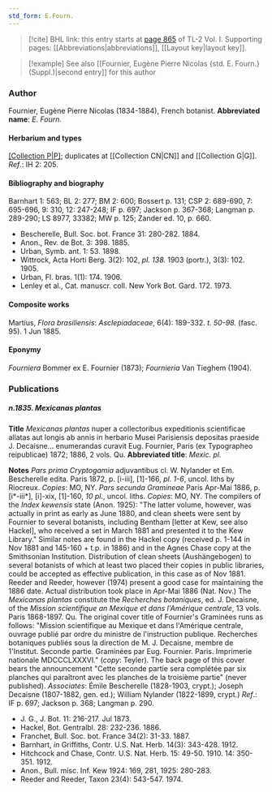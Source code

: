 ```yaml
---
std_form: E.Fourn.
---
```


> [!cite] BHL link: this entry starts at [page 865](https://www.biodiversitylibrary.org/page/33120996) of TL-2 Vol. I.
> Supporting pages: [[Abbreviations|abbreviations]], [[Layout key|layout key]].

> [!example] See also [[Fournier, Eugène Pierre Nicolas {std. E. Fourn.} (Suppl.)|second entry]] for this author

### Author

Fournier, Eugène Pierre Nicolas (1834-1884), French botanist. 
**Abbreviated name**: *E. Fourn.*

#### Herbarium and types

[[Collection P|P]](11.770); duplicates at [[Collection CN|CN]] and [[Collection G|G]].
*Ref*.: IH 2: 205.

#### Bibliography and biography

Barnhart 1: 563; BL 2: 277; BM 2: 600; Bossert p. 131; CSP 2: 689-690, 7: 695-696, 9: 310, 12: 247-248; IF p. 697; Jackson p. 367-368; Langman p. 289-290; LS 8977, 33382; MW p. 125; Zander ed. 10, p. 660.
- Bescherelle, Bull. Soc. bot. France 31: 280-282. 1884.
- Anon., Rev. de Bot. 3: 398. 1885.
- Urban, Symb. ant. 1: 53. 1898.
- Wittrock, Acta Horti Berg. 3(2): 102, *pl. 138.* 1903 (portr.), 3(3): 102. 1905.
- Urban, Fl. bras. 1(1): 174. 1906.
- Lenley et al., Cat. manuscr. coll. New York Bot. Gard. 172. 1973.

#### Composite works

Martius, *Flora brasiliensis*: *Asclepiadaceae*, 6(4): 189-332. *t. 50-98.* (fasc. 95). 1 Jun 1885.

#### Eponymy

*Fourniera* Bommer ex E. Fournier (1873); *Fournieria* Van Tieghem (1904).

### Publications

##### n.1835. Mexicanas plantas

**Title**
*Mexicanas plantas* nuper a collectoribus expeditionis scientificae allatas aut longis ab annis in herbario Musei Parisiensis depositas praeside J. Decaisne... enumerandas curavit Eug. Fournier, Paris (ex Typographeo reipublicae) 1872; 1886, 2 vols. Qu.
**Abbreviated title**: *Mexic. pl.*

**Notes**
*Pars prima Cryptogamia* adjuvantibus cl. W. Nylander et Em. Bescherelle edita. Paris 1872, p. \[i-iii\], \[1\]-166, *pl. 1-6*, uncol. liths by Riocreux. *Copies*: MO, NY.
*Pars secunda Gramineae* Paris Apr-Mai 1886, p. \[i\*-iii\*\], \[i\]-xix, \[1\]-160, *10 pl*., uncol. liths. *Copies*: MO, NY.
The compilers of the *Index kewensis* state (Anon. 1925): "The latter volume, however, was actually in print as early as June 1880, and clean sheets were sent by Fournier to several botanists, including Bentham \[letter at Kew, see also Hackel\], who received a set in March 1881 and presented it to the Kew Library." Similar notes are found in the Hackel copy (received p. 1-144 in Nov 1881 and 145-160 + t.p. in 1886) and in the Agnes Chase copy at the Smithsonian Institution. Distribution of clean sheets (Aushängebogen) to several botanists of which at least two placed their copies in public libraries, could be accepted as effective publication, in this case as of Nov 1881. Reeder and Reeder, however (1974) present a good case for maintaining the 1886 date. Actual distribution took place in Apr-Mai 1886 (Nat. Nov.) The *Mexicanas plantas* constitute the *Recherches botaniques*, ed. J. Decaisne, of the *Mission scientifique an Mexique et dans l'Amérique centrale*, 13 vols. Paris 1868-1897. Qu.
The original cover title of Fournier's Graminées runs as follows: "Mission scientifique au Mexique et dans l'Amérique centrale, ouvrage publié par ordre du ministre de l'instruction publique. Recherches botaniques publiés sous la direction de M. J. Decaisne, membre de 1'Institut. Seconde partie. Graminées par Eug. Fournier. Paris. Imprimerie nationale MDCCCLXXXVI." (*copy*: Teyler). The back page of this cover bears the announcement "Cette seconde partie sera complétée par six planches qui paraîtront avec les planches de la troisième partie" (never published).
*Associates*: Émile Bescherelle (1828-1903, crypt.); Joseph Decaisne (1807-1882, gen. ed.); William Nylander (1822-1899, crypt.)
*Ref*.: IF p. 697; Jackson p. 368; Langman p. 290.
- J. G., J. Bot. 11: 216-217. Jul 1873.
- Hackel, Bot. Gentralbl. 28: 232-236. 1886.
- Franchet, Bull. Soc. bot. France 34(2): 31-33. 1887.
- Barnhart, *in* Griffiths, Contr. U.S. Nat. Herb. 14(3): 343-428. 1912.
- Hitchcock and Chase, Contr. U.S. Nat. Herb. 15: 49-50. 1910. 14: 350-351. 1912.
- Anon., Bull. misc. Inf. Kew 1924: 169, 281, 1925: 280-283.
- Reeder and Reeder, Taxon 23(4): 543-547. 1974.


